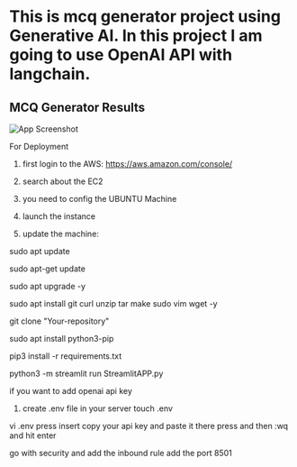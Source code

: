 # This is mcq generator project using Generative AI. In this project I am going to use OpenAI API with langchain.

## MCQ Generator Results

![App Screenshot](results/streamlit-StreamlitApp-2024-08-03-09-08-09.gif)

For Deployment
1. first login to the AWS: https://aws.amazon.com/console/

2. search about the EC2

3. you need to config the UBUNTU Machine

4. launch the instance

5. update the machine:

sudo apt update

sudo apt-get update

sudo apt upgrade -y

sudo apt install git curl unzip tar make sudo vim wget -y

git clone "Your-repository"

sudo apt install python3-pip

pip3 install -r requirements.txt

python3 -m streamlit run StreamlitAPP.py

if you want to add openai api key

1. create .env file in your server
touch .env

vi .env
press insert
copy your api key and paste it there
press and then :wq and hit enter

go with security and add the inbound rule
add the port 8501
